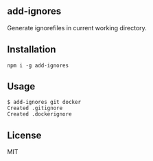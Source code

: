 ## add-ignores

Generate ignorefiles in current working directory.

## Installation

```
npm i -g add-ignores
```

## Usage

```
$ add-ignores git docker
Created .gitignore
Created .dockerignore
```

## License
MIT
